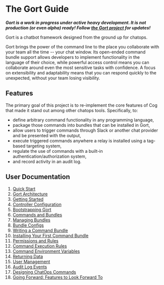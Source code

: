 # The Gort Guide

***Gort is a work in progress under active heavy development. It is not production (or even alpha) ready! Follow [the Gort project](https://github.com/getgort/gort) for updates!***

Gort is a chatbot framework designed from the ground up for chatops.

Gort brings the power of the command line to the place you collaborate with your team all the time -- your chat window. Its open-ended command bundle support allows developers to implement functionality in the language of their choice, while powerful access control means you can collaborate around even the most sensitive tasks with confidence. A focus on extensibility and adaptability means that you can respond quickly to the unexpected, without your team losing visibility.

## Features

The primary goal of this project is to re-implement the core features of Cog that made it stand out among other chatops tools. Specifically, to:

* define arbitrary command functionality in any programming language,
* package those commands into bundles that can be installed in Gort,
* allow users to trigger commands through Slack or another chat provider and be presented with the output,
* execute triggered commands anywhere a relay is installed using a tag-based targeting system,
* regulate the use of commands with a built-in authentication/authorization system,
* and record activity in an audit log.

## User Documentation

1. [Quick Start](quickstart.md)
1. [Gort Architecture](architecture.md)
1. [Getting Started](getting-started.md)
1. [Controller Configuration](controller-configuration.md)
1. [Bootstrapping Gort](bootstrapping.md)
1. [Commands and Bundles](commands-and-bundles.md)
1. [Managing Bundles](managing-bundles.md)
1. [Bundle Configs](bundle-configs.md)
1. [Writing a Command Bundle](writing-a-command-bundle.md)
1. [Installing Your First Command Bundle](installing-Your-first-command-bundle.md)
1. [Permissions and Rules](permissions-and-rules.md)
1. [Command Execution Rules](command-execution-rules.md)
1. [Command Environment Variables](command-environment-variables.md)
1. [Returning Data](returning-data.md)
1. [User Management](user-management.md)
1. [Audit Log Events](audit-log-events.md)
1. [Designing ChatOps Commands](designing-chatops-commands.md)
1. [Going Forward: Features to Look Forward To](going-forward.md)

<!-- 
TO ADD WHEN READY:
1. [Templates](templates.md)
1. [Dynamic Command Configuration](dynamic-command-configuration.md)
1. [Configuring Password Resets](configuring-password-resets.md)
1. [Installing And Managing Relays](installing-and-managing-relays.md)
1. [Relay Configuration](relay-configuration.md)
1. [Command Output Tags](command-output-tags.md)
1. [Services](services.md)
-->